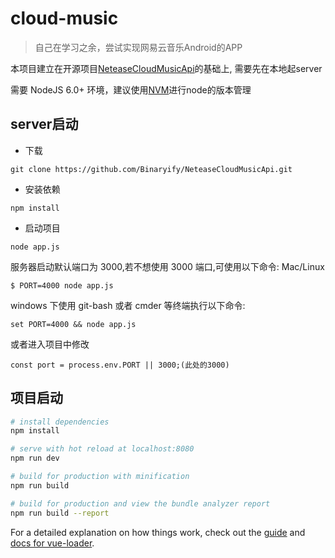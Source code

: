 # cloud-music

> 自己在学习之余，尝试实现网易云音乐Android的APP

本项目建立在开源项目[NeteaseCloudMusicApi](https://github.com/Binaryify/NeteaseCloudMusicApi)的基础上, 需要先在本地起server

需要 NodeJS 6.0+ 环境，建议使用[NVM](https://github.com/coreybutler/nvm-windows/releases)进行node的版本管理

## server启动
- 下载
```
git clone https://github.com/Binaryify/NeteaseCloudMusicApi.git
```

- 安装依赖
```
npm install
```

- 启动项目
```
node app.js
```
服务器启动默认端口为 3000,若不想使用 3000 端口,可使用以下命令: Mac/Linux
```
$ PORT=4000 node app.js
```

windows 下使用 git-bash 或者 cmder 等终端执行以下命令:
```
set PORT=4000 && node app.js
```
或者进入项目中修改
```
const port = process.env.PORT || 3000;(此处的3000)
```

## 项目启动

``` bash
# install dependencies
npm install

# serve with hot reload at localhost:8080
npm run dev

# build for production with minification
npm run build

# build for production and view the bundle analyzer report
npm run build --report
```

For a detailed explanation on how things work, check out the [guide](http://vuejs-templates.github.io/webpack/) and [docs for vue-loader](http://vuejs.github.io/vue-loader).
